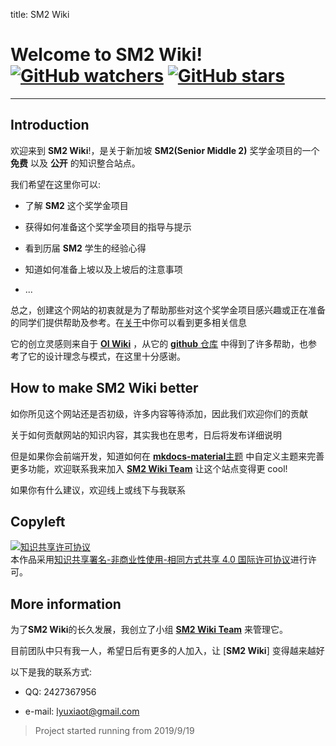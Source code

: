 title: SM2 Wiki

# Welcome to **SM2 Wiki**!  [![GitHub watchers](https://img.shields.io/github/watchers/SM2-wiki/SM2-wiki.svg?style=social&label=Watch)](https://github.com/SM2-wiki/SM2-wiki)  [![GitHub stars](https://img.shields.io/github/stars/SM2-wiki/SM2-wiki.svg?style=social&label=Stars)](https://github.com/SM2-wiki/SM2-wiki) 

---

## Introduction

欢迎来到 **SM2 Wiki**!，是关于新加坡 **SM2(Senior Middle 2)** 奖学金项目的一个 **免费** 以及 **公开** 的知识整合站点。

我们希望在这里你可以:

- 了解 **SM2** 这个奖学金项目

- 获得如何准备这个奖学金项目的指导与提示

- 看到历届 **SM2** 学生的经验心得

- 知道如何准备上坡以及上坡后的注意事项

- ...

总之，创建这个网站的初衷就是为了帮助那些对这个奖学金项目感兴趣或正在准备的同学们提供帮助及参考。在[关于](https://sm2-wiki.github.io/SM2-wiki/intro/about/)中你可以看到更多相关信息

它的创立灵感则来自于 **[OI Wiki](https://oi-wiki.org/)** ，从它的 [**github** 仓库](https://github.com/OI-wiki/OI-wiki/) 中得到了许多帮助，也参考了它的设计理念与模式，在这里十分感谢。

## How to make SM2 Wiki better

如你所见这个网站还是否初级，许多内容等待添加，因此我们欢迎你们的贡献

关于如何贡献网站的知识内容，其实我也在思考，日后将发布详细说明

但是如果你会前端开发，知道如何在 [**mkdocs-material**主题](https://s0squidfunk0github0io.icopy.site/mkdocs-material/) 中自定义主题来完善更多功能，欢迎联系我来加入 [**SM2 Wiki Team**](https://github.com/SM2-wiki) 让这个站点变得更 cool!

如果你有什么建议，欢迎线上或线下与我联系

## Copyleft

<a rel="license" href="http://creativecommons.org/licenses/by-nc-sa/4.0/"><img alt="知识共享许可协议" style="border-width:0" src="https://i.creativecommons.org/l/by-nc-sa/4.0/88x31.png" /></a><br />本作品采用<a rel="license" href="http://creativecommons.org/licenses/by-nc-sa/4.0/">知识共享署名-非商业性使用-相同方式共享 4.0 国际许可协议</a>进行许可。

## More information

为了**SM2 Wiki**的长久发展，我创立了小组 [**SM2 Wiki Team**](https://github.com/SM2-wiki) 来管理它。

目前团队中只有我一人，希望日后有更多的人加入，让 [**SM2 Wiki**] 变得越来越好

以下是我的联系方式:

- QQ: 2427367956

- e-mail: lyuxiaot@gmail.com



> Project started running from 2019/9/19
